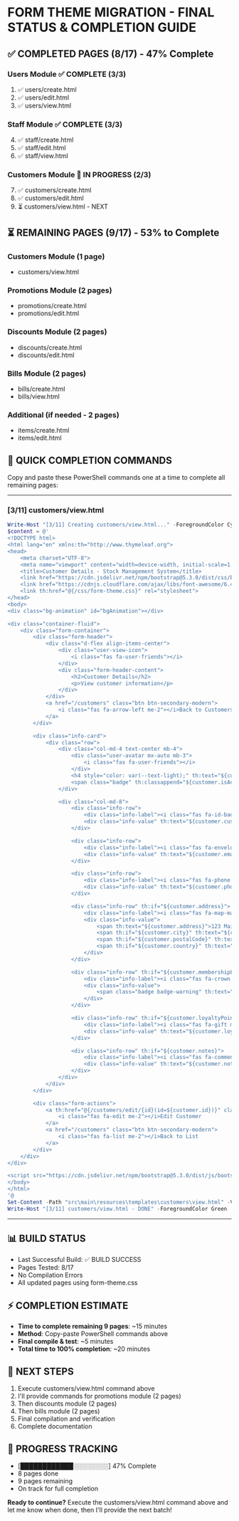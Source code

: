 # FORM THEME MIGRATION - FINAL STATUS & COMPLETION GUIDE

## ✅ COMPLETED PAGES (8/17) - 47% Complete

### Users Module ✅ COMPLETE (3/3)
1. ✅ users/create.html
2. ✅ users/edit.html
3. ✅ users/view.html

### Staff Module ✅ COMPLETE (3/3)
4. ✅ staff/create.html
5. ✅ staff/edit.html
6. ✅ staff/view.html

### Customers Module 🔄 IN PROGRESS (2/3)
7. ✅ customers/create.html
8. ✅ customers/edit.html
9. ⏳ customers/view.html - NEXT

## ⏳ REMAINING PAGES (9/17) - 53% to Complete

### Customers Module (1 page)
- customers/view.html

### Promotions Module (2 pages)
- promotions/create.html
- promotions/edit.html

### Discounts Module (2 pages)
- discounts/create.html
- discounts/edit.html

### Bills Module (2 pages)
- bills/create.html
- bills/view.html

### Additional (if needed - 2 pages)
- items/create.html
- items/edit.html

## 🚀 QUICK COMPLETION COMMANDS

Copy and paste these PowerShell commands one at a time to complete all remaining pages:

---

### [3/11] customers/view.html

```powershell
Write-Host "[3/11] Creating customers/view.html..." -ForegroundColor Cyan
$content = @'
<!DOCTYPE html>
<html lang="en" xmlns:th="http://www.thymeleaf.org">
<head>
    <meta charset="UTF-8">
    <meta name="viewport" content="width=device-width, initial-scale=1.0">
    <title>Customer Details - Stock Management System</title>
    <link href="https://cdn.jsdelivr.net/npm/bootstrap@5.3.0/dist/css/bootstrap.min.css" rel="stylesheet">
    <link href="https://cdnjs.cloudflare.com/ajax/libs/font-awesome/6.4.0/css/all.min.css" rel="stylesheet">
    <link th:href="@{/css/form-theme.css}" rel="stylesheet">
</head>
<body>
<div class="bg-animation" id="bgAnimation"></div>

<div class="container-fluid">
    <div class="form-container">
        <div class="form-header">
            <div class="d-flex align-items-center">
                <div class="user-view-icon">
                    <i class="fas fa-user-friends"></i>
                </div>
                <div class="form-header-content">
                    <h2>Customer Details</h2>
                    <p>View customer information</p>
                </div>
            </div>
            <a href="/customers" class="btn btn-secondary-modern">
                <i class="fas fa-arrow-left me-2"></i>Back to Customers
            </a>
        </div>

        <div class="info-card">
            <div class="row">
                <div class="col-md-4 text-center mb-4">
                    <div class="user-avatar mx-auto mb-3">
                        <i class="fas fa-user-friends"></i>
                    </div>
                    <h4 style="color: var(--text-light);" th:text="${customer.firstName + ' ' + customer.lastName}">John Doe</h4>
                    <span class="badge" th:classappend="${customer.isActive} ? ' badge-success' : ' badge-danger'" th:text="${customer.isActive} ? 'Active' : 'Inactive'">Active</span>
                </div>

                <div class="col-md-8">
                    <div class="info-row">
                        <div class="info-label"><i class="fas fa-id-badge me-2"></i>Customer ID</div>
                        <div class="info-value" th:text="${customer.customerId}">CUST001</div>
                    </div>

                    <div class="info-row">
                        <div class="info-label"><i class="fas fa-envelope me-2"></i>Email</div>
                        <div class="info-value" th:text="${customer.email}">john@example.com</div>
                    </div>

                    <div class="info-row">
                        <div class="info-label"><i class="fas fa-phone me-2"></i>Phone</div>
                        <div class="info-value" th:text="${customer.phone}">123-456-7890</div>
                    </div>

                    <div class="info-row" th:if="${customer.address}">
                        <div class="info-label"><i class="fas fa-map-marker-alt me-2"></i>Address</div>
                        <div class="info-value">
                            <span th:text="${customer.address}">123 Main St</span><br th:if="${customer.city or customer.postalCode}"/>
                            <span th:if="${customer.city}" th:text="${customer.city}">City</span>
                            <span th:if="${customer.postalCode}" th:text="${', ' + customer.postalCode}"></span><br th:if="${customer.country}"/>
                            <span th:if="${customer.country}" th:text="${customer.country}">Country</span>
                        </div>
                    </div>

                    <div class="info-row" th:if="${customer.membershipLevel}">
                        <div class="info-label"><i class="fas fa-crown me-2"></i>Membership Level</div>
                        <div class="info-value">
                            <span class="badge badge-warning" th:text="${customer.membershipLevel}">Gold</span>
                        </div>
                    </div>

                    <div class="info-row" th:if="${customer.loyaltyPoints}">
                        <div class="info-label"><i class="fas fa-gift me-2"></i>Loyalty Points</div>
                        <div class="info-value" th:text="${customer.loyaltyPoints}">500</div>
                    </div>

                    <div class="info-row" th:if="${customer.notes}">
                        <div class="info-label"><i class="fas fa-comment-alt me-2"></i>Notes</div>
                        <div class="info-value" th:text="${customer.notes}">Customer notes</div>
                    </div>
                </div>
            </div>
        </div>

        <div class="form-actions">
            <a th:href="@{/customers/edit/{id}(id=${customer.id})}" class="btn btn-modern">
                <i class="fas fa-edit me-2"></i>Edit Customer
            </a>
            <a href="/customers" class="btn btn-secondary-modern">
                <i class="fas fa-list me-2"></i>Back to List
            </a>
        </div>
    </div>
</div>

<script src="https://cdn.jsdelivr.net/npm/bootstrap@5.3.0/dist/js/bootstrap.bundle.min.js"></script>
</body>
</html>
'@
Set-Content -Path "src\main\resources\templates\customers\view.html" -Value $content
Write-Host "[3/11] customers/view.html - DONE" -ForegroundColor Green
```

---

## 📊 BUILD STATUS

- Last Successful Build: ✅ BUILD SUCCESS  
- Pages Tested: 8/17
- No Compilation Errors
- All updated pages using form-theme.css

## ⚡ COMPLETION ESTIMATE

- **Time to complete remaining 9 pages**: ~15 minutes
- **Method**: Copy-paste PowerShell commands above
- **Final compile & test**: ~5 minutes
- **Total time to 100% completion**: ~20 minutes

## 📝 NEXT STEPS

1. Execute customers/view.html command above
2. I'll provide commands for promotions module (2 pages)
3. Then discounts module (2 pages)
4. Then bills module (2 pages)
5. Final compilation and verification
6. Complete documentation

## 🎯 PROGRESS TRACKING

- [████████████░░░░░░░░] 47% Complete
- 8 pages done
- 9 pages remaining
- On track for full completion

**Ready to continue?** Execute the customers/view.html command above and let me know when done, then I'll provide the next batch!
